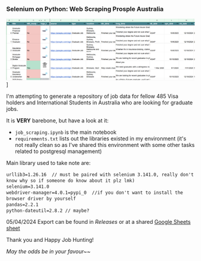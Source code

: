 ### Selenium on Python: Web Scraping Prosple Australia

![[Scraping Output Preview]](scraping-output-preview.png)]

I'm attempting to generate a repository of job data for fellow 485 Visa holders and International Students in Australia who are looking for graduate jobs.

It is **VERY** barebone, but have a look at it:

- `job_scraping.ipynb` is the main notebook
- `requirements.txt` lists out the libraries existed in my environment (it's not really clean so as I've shared this environment with some other tasks related to postgresql management)

Main library used to take note are:
```
urllib3=1.26.16  // must be paired with selenium 3.141.0, really don't know why so if someone do know about it plz lmk)
selenium=3.141.0
webdriver-manager=4.0.1=pypi_0  //if you don't want to install the browser driver by yourself
pandas=2.2.1
python-dateutil=2.8.2 // maybe?
```

05/04/2024 Export can be found in *Releases* or at a shared [Google Sheets sheet](https://docs.google.com/spreadsheets/d/1H0tS18Z9MoDLWJrzFrewn-RRKWKG-AqXB3DNz0uu2xg/edit?usp=sharing)

Thank you and Happy Job Hunting!

*May the odds be in your favour~~*
